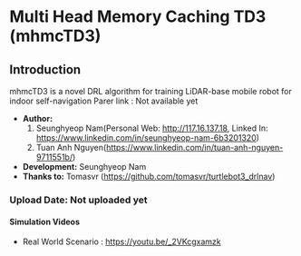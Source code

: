 # Multi Head Memory Caching TD3 (mhmcTD3)

## Introduction
mhmcTD3 is a novel DRL algorithm for training LiDAR-base mobile robot for indoor self-navigation
Parer link : Not available yet

- **Author:**
  1. Seunghyeop Nam(Personal Web: http://117.16.137.18, Linked In: https://www.linkedin.com/in/seunghyeop-nam-6b3201320)
  2. Tuan Anh Nguyen(https://www.linkedin.com/in/tuan-anh-nguyen-9711551b/)
- **Development:** Seunghyeop Nam
- **Thanks to:** Tomasvr (https://github.com/tomasvr/turtlebot3_drlnav)

### Upload Date: Not uploaded yet


#### Simulation Videos
- Real World Scenario : https://youtu.be/_2VKcgxamzk
